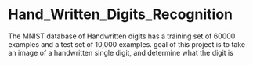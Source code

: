 # Hand_Written_Digits_Recognition
 The MNIST database of Handwritten digits has a training set of 60000 examples and a test set of 10,000 examples. goal of  this project is to take an image of a handwritten single digit, and determine what the digit is
